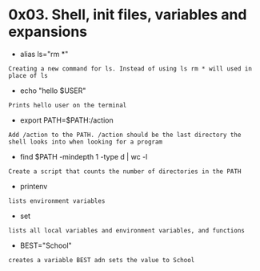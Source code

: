 # 0x03. Shell, init files, variables and expansions

* alias ls="rm *" 

```Creating a new command for ls. Instead of using ls rm * will used in place of ls```

* echo "hello $USER"

```Prints hello user on the terminal```

* export PATH=$PATH:/action

```Add /action to the PATH. /action should be the last directory the shell looks into when looking for a program```

* find $PATH -mindepth 1 -type d | wc -l

```Create a script that counts the number of directories in the PATH```

* printenv

```lists environment variables```

* set 

```lists all local variables and environment variables, and functions```

* BEST="School"

```creates a variable BEST adn sets the value to School```
